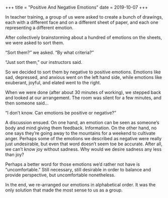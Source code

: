 +++
title = "Positive And Negative Emotions"
date = 2019-10-07
+++

In teacher training, a group of us were asked to create a bunch of drawings, each with a different face and on a different sheet of paper, and each one representing a different emotion.

After collectively brainstorming about a hundred of emotions on the sheets, we were asked to sort them. 

“Sort them?” we asked. “By what criteria?”

“Just sort them,” our instructors said.

So we decided to sort them by negative to positive emotions. Emotions like sad, depressed, and anxious went on the left hand side, while emotions like exuberant, joyful, and elated went to the right.

When we were done (after about 30 minutes of working), we stepped back and looked at our arrangement. The room was silent for a few minutes, and then someone said…

“I don’t know. Can emotions be positive or negative?”

A discussion ensued. On one hand, an emotion can be seen as someone’s body and mind giving them feedback. Information. On the other hand, no one says they’re going away to the mountains for a weekend to cultivate anger. Perhaps some of the emotions we described as negative were really just undesirable, but even that word doesn’t seem toe be accurate. After all, we can’t know joy without sadness. Why would we desire sadness any less than joy?

Perhaps a better word for those emotions we’d rather not have is “uncomfortable.” Still necessary, still desirable in order to balance and provide perspective, but uncomfortable nonetheless.

In the end, we re-arranged our emotions in alphabetical order. It was the only solution that made the most sense to us as a group.